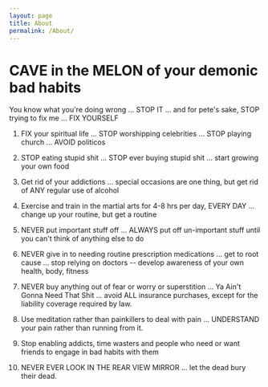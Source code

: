 ```yaml
---
layout: page
title: About
permalink: /About/
---
```


# CAVE in the MELON of your demonic bad habits

You know what you're doing wrong ... STOP IT ... and for pete's sake, STOP trying to fix me ... FIX YOURSELF

1) FIX your spiritual life ... STOP worshipping celebrities ... STOP playing church ... AVOID politicos

2) STOP eating stupid shit ... STOP ever buying stupid shit ... start growing your own food

3) Get rid of your addictions ... special occasions are one thing, but get rid of ANY regular use of alcohol

4) Exercise and train in the martial arts for 4-8 hrs per day, EVERY DAY ... change up your routine, but get a routine

5) NEVER put important stuff off ... ALWAYS put off un-important stuff until you can't think of anything else to do

6) NEVER give in to needing routine prescription medications ... get to root cause ... stop relying on doctors -- develop awareness of your own health, body, fitness

7) NEVER buy anything out of fear or worry or superstition ... Ya Ain't Gonna Need That Shit ... avoid ALL insurance purchases, except for the liability coverage required by law.

8) Use meditation rather than painkillers to deal with pain ... UNDERSTAND your pain rather than running from it.

9) Stop enabling addicts, time wasters and people who need or want friends to engage in bad habits with them

10) NEVER EVER LOOK IN THE REAR VIEW MIRROR ... let the dead bury their dead.

